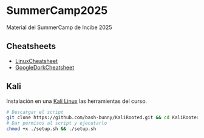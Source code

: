 # SummerCamp2025

Material del SummerCamp de Incibe 2025

## Cheatsheets

- [LinuxCheatsheet](Cheatsheets/LinuxCheatsheet.md)
- [GoogleDorkCheatsheet](Cheatsheets/GoogleDorkCheatsheet.md)

## Kali

Instalación en una [Kali Linux](https://www.kali.org/) las herramientas del curso.

```bash
# Descargar el script
git clone https://github.com/bash-bunny/KaliRooted.git && cd KaliRooted/
# Dar permisos al script y ejecutarlo
chmod +x ./setup.sh && ./setup.sh
```
